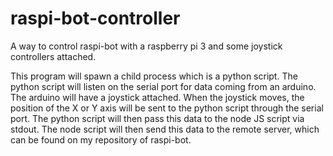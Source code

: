 # raspi-bot-controller

A way to control raspi-bot with a raspberry pi 3 and some joystick controllers attached.

This program will spawn a child process which is a python script. The python script will listen
on the serial port for data coming from an arduino.  The arduino will have a joystick attached. When
the joystick moves, the position of the X or Y axis will be sent to the python script through the serial
port.  The python script will then pass this data to the node JS script via stdout.  The node script will
then send this data to the remote server, which can be found on my repository of raspi-bot.
